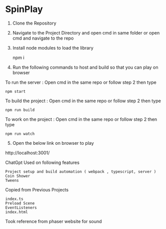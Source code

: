 # SpinPlay


1. Clone the Repository
2. Navigate to the Project Directory and open cmd in same folder or open cmd and navigate to the repo
3. Install node modules to load the library

    npm i

4. Run the following commands to host and build so that you can play on browser

To run the server : Open cmd in the same repo or follow step 2 then type 

    npm start 

To build the project  : Open cmd in the same repo or follow step 2 then type

    npm run build

To work on the project  : Open cmd in the same repo or follow step 2 then type

    npm run watch

5. Open the below link on browser to play

http://localhost:3001/


ChatGpt Used on following features

    Project setup and build automation ( webpack , typescript, server )
    Coin Shower
    Tweens

Copied from Previous Projects

    index.ts
    Preload Scene
    EventListeners
    index.html

Took reference from phaser website for sound